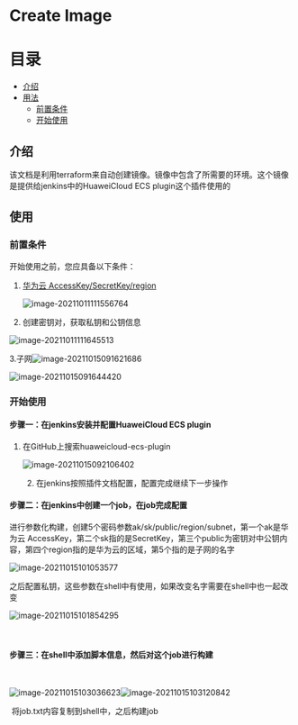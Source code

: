 # Create Image

# 目录

 * [介绍](#introduction)
 * [用法](#usage)
   * [前置条件](#preconditions)
   * [开始使用](#start_use)

## 介绍 <a id ="introduction"/>

该文档是利用terraform来自动创建镜像。镜像中包含了所需要的环境。这个镜像是提供给jenkins中的HuaweiCloud ECS plugin这个插件使用的



## 使用<a id="usage"/>

### 前置条件 <a id="preconditions"/>

开始使用之前，您应具备以下条件：



1. [华为云 AccessKey/SecretKey/region](https://support.huaweicloud.com/devg-apisign/api-sign-provide-aksk.html)

   ![image-20211011111556764](C:\Users\Administrator\AppData\Roaming\Typora\typora-user-images\image-20211011111556764.png)

   

2. 创建密钥对，获取私钥和公钥信息

![image-20211011111645513](C:\Users\Administrator\AppData\Roaming\Typora\typora-user-images\image-20211011111645513.png)

3.子网![image-20211015091621686](C:\Users\Administrator\AppData\Roaming\Typora\typora-user-images\image-20211015091621686.png)





![image-20211015091644420](C:\Users\Administrator\AppData\Roaming\Typora\typora-user-images\image-20211015091644420.png)





### 开始使用 <a id="start_use"/>

#### 步骤一：在jenkins安装并配置HuaweiCloud ECS plugin

1. 在GitHub上搜索huaweicloud-ecs-plugin

   ![image-20211015092106402](C:\Users\Administrator\AppData\Roaming\Typora\typora-user-images\image-20211015092106402.png)

   2. 在jenkins按照插件文档配置，配置完成继续下一步操作

#### 步骤二：在jenkins中创建一个job，在job完成配置

进行参数化构建，创建5个密码参数ak/sk/public/region/subnet，第一个ak是华为云 AccessKey，第二个sk指的是SecretKey，第三个public为密钥对中公钥内容，第四个region指的是华为云的区域，第5个指的是子网的名字

![image-20211015101053577](C:\Users\Administrator\AppData\Roaming\Typora\typora-user-images\image-20211015101053577.png)

之后配置私钥，这些参数在shell中有使用，如果改变名字需要在shell中也一起改变

![image-20211015101854295](C:\Users\Administrator\AppData\Roaming\Typora\typora-user-images\image-20211015101854295.png)

​       

#### 步骤三：在shell中添加脚本信息，然后对这个job进行构建

​         

![image-20211015103036623](C:\Users\Administrator\AppData\Roaming\Typora\typora-user-images\image-20211015103036623.png)![image-20211015103120842](C:\Users\Administrator\AppData\Roaming\Typora\typora-user-images\image-20211015103120842.png)

​      将job.txt内容复制到shell中，之后构建job











​     









